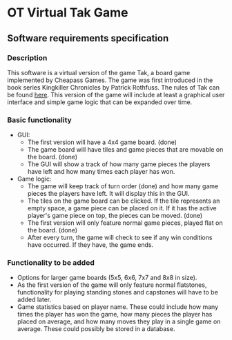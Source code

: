 # OT Virtual Tak Game

## Software requirements specification

### Description

This software is a virtual version of the game Tak, a board game implemented by Cheapass Games. The game was first introduced in the book series Kingkiller Chronicles by Patrick Rothfuss. The rules of Tak can be found [here](http://cheapass.com/wp-content/uploads/2016/07/Tak-Beta-Rules.pdf). This version of the game will include at least a graphical user interface and simple game logic that can be expanded over time.

### Basic functionality

- GUI:
	- The first version will have a 4x4 game board. (done)
	- The game board will have tiles and game pieces that are movable on the board. (done)
	- The GUI will show a track of how many game pieces the players have left and how many times each player has won.
- Game logic:
	- The game will keep track of turn order (done) and how many game pieces the players have left. It will display this in the GUI. 
	- The tiles on the game board can be clicked. If the tile represents an empty space, a game piece can be placed on it. If it has the active player's game piece on top, the pieces can be moved. (done)
	- The first version will only feature normal game pieces, played flat on the board. (done) 
	- After every turn, the game will check to see if any win conditions have occurred. If they have, the game ends.

### Functionality to be added

- Options for larger game boards (5x5, 6x6, 7x7 and 8x8 in size).
- As the first version of the game will only feature normal flatstones, functionality for playing standing stones and capstones will have to be added later.
- Game statistics based on player name. These could include how many times the player has won the game, how many pieces the player has placed on average, and how many moves they play in a single game on average. These could possibly be stored in a database.

